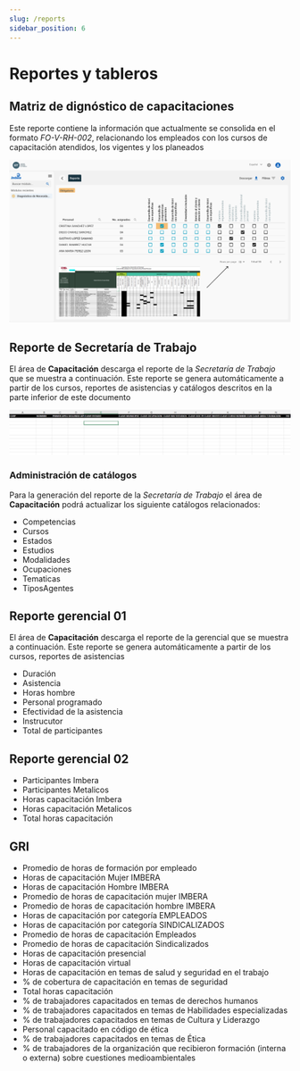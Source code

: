 ```yaml
---
slug: /reports
sidebar_position: 6
---
```


# Reportes y tableros

## Matriz de dignóstico de capacitaciones

Este reporte contiene la información que actualmente se consolida en el formato _FO-V-RH-002_, relacionando los empleados con los cursos de capacitación atendidos, los vigentes y los planeados

![Diagnostico necesidades](../../static/img/report.png)

## Reporte de Secretaría de Trabajo

El área de **Capacitación** descarga el reporte de la _Secretaría de Trabajo_ que se muestra a continuación. Este reporte se genera automáticamente a partir de los cursos, reportes de asistencias y catálogos descritos en la parte inferior de este documento

![Diagnostico necesidades](../../static/img/reporte_secretaria_trabajo.png)

### Administración de catálogos

Para la generación del reporte de la _Secretaría de Trabajo_ el área de **Capacitación** podrá actualizar los siguiente catálogos relacionados:

- Competencias
- Cursos
- Estados
- Estudios
- Modalidades
- Ocupaciones
- Tematicas
- TiposAgentes

## Reporte gerencial 01

El área de **Capacitación** descarga el reporte de la gerencial que se muestra a continuación. Este reporte se genera automáticamente a partir de los cursos, reportes de asistencias

- Duración
- Asistencia
- Horas hombre
- Personal programado
- Efectividad de la asistencia
- Instrucutor
- Total de participantes

## Reporte gerencial 02

- Participantes Imbera
- Participantes Metalicos
- Horas capacitación Imbera
- Horas capacitación Metalicos
- Total horas capacitación

## GRI

- Promedio de horas de formación por empleado
- Horas de capacitación Mujer IMBERA
- Horas de capacitación Hombre IMBERA
- Promedio de horas de capacitación mujer IMBERA
- Promedio de horas de capacitación hombre IMBERA
- Horas de capacitación por categoría EMPLEADOS
- Horas de capacitación por categoría SINDICALIZADOS
- Promedio de horas de capacitación Empleados
- Promedio de horas de capacitación Sindicalizados
- Horas de capacitación presencial
- Horas de capacitación virtual
- Horas de capacitación en temas de salud y seguridad en el trabajo
- % de cobertura de capacitación en temas de seguridad
- Total horas capacitación
- % de trabajadores capacitados en temas de derechos humanos
- % de trabajadores capacitados en temas de Habilidades especializadas
- % de trabajadores capacitados en temas de Cultura y Liderazgo
- Personal capacitado en código de ética
- % de trabajadores capacitados en temas de Ética
- % de trabajadores de la organización que recibieron formación (interna o externa) sobre cuestiones medioambientales
